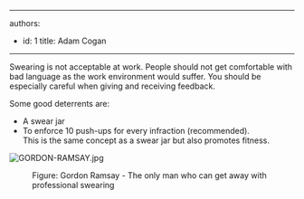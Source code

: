 

---
authors:
  - id: 1
    title: Adam Cogan
---




<span class='intro'> <p>​​Swearing is not acceptable at work. People should not&#160;get comfortable with bad language as&#160;the work environment would suffer. You should be especially careful when giving and receiving feedback.​​<br></p><p>Some good&#160;deterrents&#160;are&#58;​<br></p> </span>

<ul><li>A swear jar<br></li><li>To enforce&#160;10&#160;push-ups for every infraction&#160;​(recommended).&#160;​<br>This is the same concept as a swear jar but also promotes fitness.​<br></li></ul><dl class="ssw15-rteElement-ImageArea"> 
   <img src="/PublishingImages/gordon-ramsay.jpg" alt="GORDON-RAMSAY.jpg" /> 
</dl><dd class="ssw15-rteElement-FigureNormal">Figure&#58; Gordon Ramsay - The only man who​ can ​​​​get away with professional swearing</dd>


